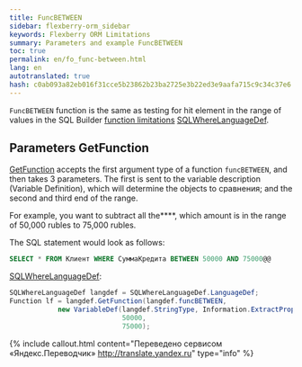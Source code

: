 ```yaml
--- 
title: FuncBETWEEN 
sidebar: flexberry-orm_sidebar 
keywords: Flexberry ORM Limitations 
summary: Parameters and example FuncBETWEEN 
toc: true 
permalink: en/fo_func-between.html 
lang: en 
autotranslated: true 
hash: c0ab093a82eb016f31cce5b23862b23ba2725e3b22ed3e9aafa715c9c34c37e6 
--- 
```


`FuncBETWEEN` function is the same as testing for hit element in the range of values in the SQL Builder [function limitations](fo_limit-function.html) [SQLWhereLanguageDef](fo_function-list.html). 

## Parameters GetFunction 

[GetFunction](fo_function-list.html) accepts the first argument type of a function `funcBETWEEN`, and then takes 3 parameters. The first is sent to the variable description (Variable Definition), which will determine the objects to сравнения; and the second and third end of the range. 

For example, you want to subtract all the****, which amount is in the range of 50,000 rubles to 75,000 rubles. 

The SQL statement would look as follows: 

```sql
SELECT * FROM Клиент WHERE СуммаКредита BETWEEN 50000 AND 75000@@
``` 

[SQLWhereLanguageDef](fo_function-list.html): 

```csharp 
SQLWhereLanguageDef langdef = SQLWhereLanguageDef.LanguageDef;
Function lf = langdef.GetFunction(langdef.funcBETWEEN,
			new VariableDef(langdef.StringType, Information.ExtractPropertyPath<Кредит>(x => x.СуммаКредита)),
							50000,
							75000);
``` 



{% include callout.html content="Переведено сервисом «Яндекс.Переводчик» <http://translate.yandex.ru>" type="info" %}
